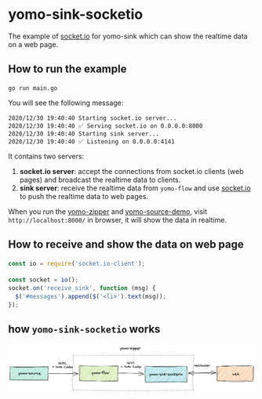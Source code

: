 # yomo-sink-socketio

The example of [socket.io](https://socket.io/) for yomo-sink which can show the realtime data on a web page.

## How to run the example

``` shell
go run main.go
```

You will see the following message:

```shell
2020/12/30 19:40:40 Starting socket.io server...
2020/12/30 19:40:40 ✅ Serving socket.io on 0.0.0.0:8000
2020/12/30 19:40:40 Starting sink server...
2020/12/30 19:40:40 ✅ Listening on 0.0.0.0:4141
```

It contains two servers:

1. **socket.io server**: accept the connections from socket.io clients (web pages) and broadcast the realtime data to clients.
2. **sink server**: receive the realtime data from `yomo-flow` and use [socket.io](https://socket.io/) to push the realtime data to web pages.

When you run the [yomo-zipper](https://github.com/yomorun/yomo) and [yomo-source-demo](https://github.com/yomorun/yomo-source-demo), visit `http://localhost:8000/` in browser, it will show the data in realtime.

## How to receive and show the data on web page

```js
const io = require('socket.io-client');

const socket = io();
socket.on('receive_sink', function (msg) {
  $('#messages').append($('<li>').text(msg));
});
```

## how `yomo-sink-socketio` works

![YoMo](https://github.com/yomorun/yomo-sink-socketio/blob/main/yomo-sink.png)
